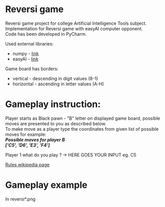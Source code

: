 # Reversi game

Reversi game project for college Artificial Intelligence Tools subject.<br>
Implementation for Reversi game with easyAI computer opponent.<br>
Code has been developed in PyCharm.

Used external libraries:

* numpy - [link](https://numpy.org)
* easyAI - [link](https://github.com/Zulko/easyAI/tree/master)

Game board has borders:

* vertical - descending in digit values (8-1)
* horizontal - ascending in letter values (A-H)

<h1>Gameplay instruction:</h1>
Player starts as Black pawn - "B" letter on displayed game board, possible moves are presented to you as described below.<br>
To make move as a player type the coordinates from given list of possible moves for example:<br>
<i><b>
Possible moves for player B<br>
['C5', 'D6', 'E3', 'F4']
</b></i>

Player 1 what do you play ? -> HERE GOES YOUR INPUT eg. C5

[Rules wikipedia page](https://pl.wikipedia.org/wiki/Reversi)

<h1>Gameplay example</h1>
In reversi*.png
